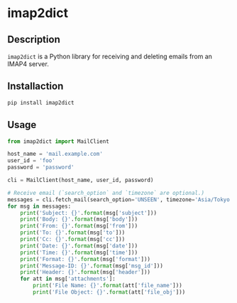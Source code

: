 # imap2dict

## Description

`imap2dict` is a Python library for receiving and deleting emails from an IMAP4 server.

## Installaction

```bash
pip install imap2dict
```

## Usage

```python
from imap2dict import MailClient

host_name = 'mail.example.com'
user_id = 'foo'
password = 'password'

cli = MailClient(host_name, user_id, password)

# Receive email (`search_option` and `timezone` are optional.)
messages = cli.fetch_mail(search_option='UNSEEN', timezone='Asia/Tokyo')
for msg in messages:
    print('Subject: {}'.format(msg['subject']))
    print('Body: {}'.format(msg['body']))
    print('From: {}'.format(msg['from']))
    print('To: {}'.format(msg['to']))
    print('Cc: {}'.format(msg['cc']))
    print('Date: {}'.format(msg['date']))
    print('Time: {}'.format(msg['time']))
    print('Format: {}'.format(msg['format']))
    print('Message-ID: {}'.format(msg['msg_id']))
    print('Header: {}'.format(msg['header']))
    for att in msg['attachments']:
        print('File Name: {}'.format(att['file_name']))
        print('File Object: {}'.format(att['file_obj']))
```
